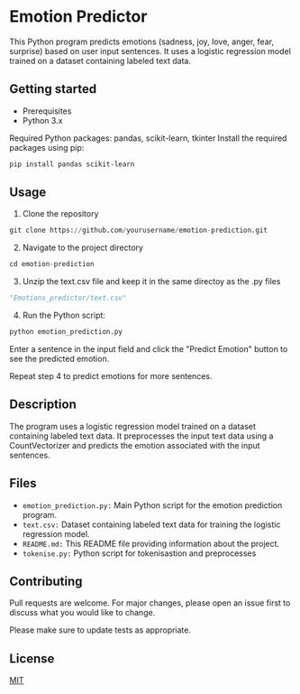 # Emotion Predictor

This Python program predicts emotions (sadness, joy, love, anger, fear, surprise) based on user input sentences. It uses a logistic regression model trained on a dataset containing labeled text data.

## Getting started
 - Prerequisites
 - Python 3.x

Required Python packages: pandas, scikit-learn, tkinter
Install the required packages using pip:

```bash
pip install pandas scikit-learn
```


## Usage
1. Clone the repository
```python
git clone https://github.com/yourusername/emotion-prediction.git
```
2. Navigate to the project directory
```python
cd emotion-prediction

```
3. Unzip the text.csv file and keep it in the same directoy as the .py files
```python
"Emotions_predictor/text.csv"

```
4. Run the Python script:
```python
python emotion_prediction.py

```

Enter a sentence in the input field and click the "Predict Emotion" button to see the predicted emotion.

Repeat step 4 to predict emotions for more sentences.

## Description

The program uses a logistic regression model trained on a dataset containing labeled text data. It preprocesses the input text data using a CountVectorizer and predicts the emotion associated with the input sentences.

## Files

- `emotion_prediction.py:` Main Python script for the emotion prediction program.
- `text.csv:` Dataset containing labeled text data for training the logistic regression model.
- `README.md:` This README file providing information about the project.
- `tokenise.py:` Python script for tokenisastion and preprocesses
## Contributing

Pull requests are welcome. For major changes, please open an issue first
to discuss what you would like to change.

Please make sure to update tests as appropriate.

## License

[MIT](https://choosealicense.com/licenses/mit/)
